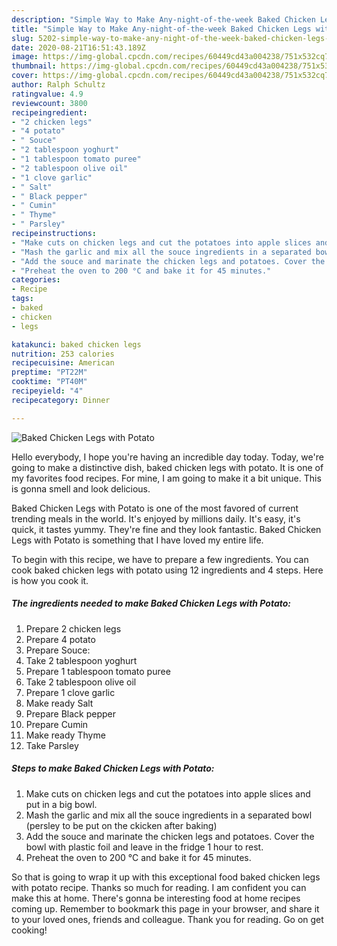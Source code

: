 ```yaml
---
description: "Simple Way to Make Any-night-of-the-week Baked Chicken Legs with Potato"
title: "Simple Way to Make Any-night-of-the-week Baked Chicken Legs with Potato"
slug: 5202-simple-way-to-make-any-night-of-the-week-baked-chicken-legs-with-potato
date: 2020-08-21T16:51:43.189Z
image: https://img-global.cpcdn.com/recipes/60449cd43a004238/751x532cq70/baked-chicken-legs-with-potato-recipe-main-photo.jpg
thumbnail: https://img-global.cpcdn.com/recipes/60449cd43a004238/751x532cq70/baked-chicken-legs-with-potato-recipe-main-photo.jpg
cover: https://img-global.cpcdn.com/recipes/60449cd43a004238/751x532cq70/baked-chicken-legs-with-potato-recipe-main-photo.jpg
author: Ralph Schultz
ratingvalue: 4.9
reviewcount: 3800
recipeingredient:
- "2 chicken legs"
- "4 potato"
- " Souce"
- "2 tablespoon yoghurt"
- "1 tablespoon tomato puree"
- "2 tablespoon olive oil"
- "1 clove garlic"
- " Salt"
- " Black pepper"
- " Cumin"
- " Thyme"
- " Parsley"
recipeinstructions:
- "Make cuts on chicken legs and cut the potatoes into apple slices and put in a big bowl."
- "Mash the garlic and mix all the souce ingredients in a separated bowl (persley to be put on the ckicken after baking)"
- "Add the souce and marinate the chicken legs and potatoes. Cover the bowl with plastic foil and leave in the fridge 1 hour to rest."
- "Preheat the oven to 200 °C and bake it for 45 minutes."
categories:
- Recipe
tags:
- baked
- chicken
- legs

katakunci: baked chicken legs 
nutrition: 253 calories
recipecuisine: American
preptime: "PT22M"
cooktime: "PT40M"
recipeyield: "4"
recipecategory: Dinner

---
```



![Baked Chicken Legs with Potato](https://img-global.cpcdn.com/recipes/60449cd43a004238/751x532cq70/baked-chicken-legs-with-potato-recipe-main-photo.jpg)

Hello everybody, I hope you're having an incredible day today. Today, we're going to make a distinctive dish, baked chicken legs with potato. It is one of my favorites food recipes. For mine, I am going to make it a bit unique. This is gonna smell and look delicious.



Baked Chicken Legs with Potato is one of the most favored of current trending meals in the world. It's enjoyed by millions daily. It's easy, it's quick, it tastes yummy. They're fine and they look fantastic. Baked Chicken Legs with Potato is something that I have loved my entire life.


To begin with this recipe, we have to prepare a few ingredients. You can cook baked chicken legs with potato using 12 ingredients and 4 steps. Here is how you cook it.

<!--inarticleads1-->

##### The ingredients needed to make Baked Chicken Legs with Potato:

1. Prepare 2 chicken legs
1. Prepare 4 potato
1. Prepare  Souce:
1. Take 2 tablespoon yoghurt
1. Prepare 1 tablespoon tomato puree
1. Take 2 tablespoon olive oil
1. Prepare 1 clove garlic
1. Make ready  Salt
1. Prepare  Black pepper
1. Prepare  Cumin
1. Make ready  Thyme
1. Take  Parsley




<!--inarticleads2-->

##### Steps to make Baked Chicken Legs with Potato:

1. Make cuts on chicken legs and cut the potatoes into apple slices and put in a big bowl.
1. Mash the garlic and mix all the souce ingredients in a separated bowl (persley to be put on the ckicken after baking)
1. Add the souce and marinate the chicken legs and potatoes. Cover the bowl with plastic foil and leave in the fridge 1 hour to rest.
1. Preheat the oven to 200 °C and bake it for 45 minutes.




So that is going to wrap it up with this exceptional food baked chicken legs with potato recipe. Thanks so much for reading. I am confident you can make this at home. There's gonna be interesting food at home recipes coming up. Remember to bookmark this page in your browser, and share it to your loved ones, friends and colleague. Thank you for reading. Go on get cooking!
